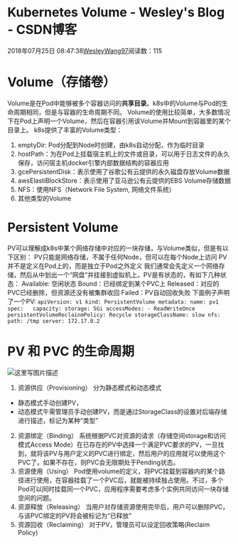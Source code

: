
# Kubernetes Volume - Wesley's Blog - CSDN博客


2018年07月25日 08:47:38[WesleyWang97](https://me.csdn.net/yinanmo5569)阅读数：115


# Volume（存储卷）
Volume是在Pod中能够被多个容器访问的**共享目录**。k8s中的Volume与Pod的生命周期相同，但是与容器的生命周期不同。
Volume的使用比较简单，大多数情况下在Pod上声明一个Volume，然后在容器引用该Volume并Mount到容器里的某个目录上。
k8s提供了丰富的Volume类型：
1. emptyDir: Pod分配到Node时创建，由k8s自动分配，作为临时目录
2. hostPath：为在Pod上挂载宿主机上的文件或目录，可以用于日志文件的永久保存，访问宿主机docker引擎内部数据结构的容器应用
3. gcePersistentDisk：表示使用了谷歌公有云提供的永久磁盘存放Volume数据
4. awsElastiBlockStore：表示使用了亚马逊公有云提供的EBS Volume存储数据
5. NFS：使用NFS（Network File System, 网络文件系统）
5. 其他类型的Volume
# Persistent Volume
PV可以理解成k8s中某个网络存储中对应的一块存储，与Volume类似，但是有以下区别：
PV只能是网络存储，不属于任何Node，但可以在每个Node上访问
PV并不是定义在Pod上的，而是独立于Pod之外定义
我们通常会先定义一个网络存储，然后从中划出一个“网盘”并挂接到虚拟机上。PV是有状态的，有如下几种状态：
Available: 空闲状态
Bound：已经绑定到某个PVC上
Released：对应的PVC已经删除，但资源还没有被集群收回
Failed：PV自动回收失败
下面例子声明了一个PV:
`apiVersion: v1
kind: PersistentVolume
metadata:
    name: pv1
spec:  
    capacity:
        storage: 5Gi
    accessModes:
        - ReadWriteOnce
    persistentVolumeReclainmPolicy: Recycle
    storageClassName: slow
    nfs:
        path: /tmp
        server: 172.17.0.2`
# PV 和 PVC 的生命周期
![这里写图片描述](https://img-blog.csdn.net/20180725084653912?watermark/2/text/aHR0cHM6Ly9ibG9nLmNzZG4ubmV0L3lpbmFubW81NTY5/font/5a6L5L2T/fontsize/400/fill/I0JBQkFCMA==/dissolve/70)[ ](https://img-blog.csdn.net/20180725084653912?watermark/2/text/aHR0cHM6Ly9ibG9nLmNzZG4ubmV0L3lpbmFubW81NTY5/font/5a6L5L2T/fontsize/400/fill/I0JBQkFCMA==/dissolve/70)
1. 资源供应（Provisioning）
分为静态模式和动态模式
- 静态模式手动创建PV，
- 动态模式午需管理员手动创建PV，而是通过StorageClass的设置对后端存储进行描述，标记为某种“类型”
2. 资源绑定（Binding）
系统根据PVC对资源的请求（存储空间storage和访问模式Access Mode）在已存在的PV中选择一个满足PVC要求的PV，一旦找到，就将该PV与用户定义的PVC进行绑定，然后用户的应用就可以使用这个PVC了。如果不存在，则PVC会无限期处于Pending状态。
3. 资源使用（Using）
Pod使用volume的定义，将PVC挂载到容器内的某个路径进行使用，在容器挂载了一个PVC后，就能被持续独占使用。不过，多个Pod可以同时挂载同一个PVC，应用程序需要考虑多个实例共同访问一块存储空间的问题。
4. 资源释放（Releasing）
当用户对存储资源使用完毕后，用户可以删除PVC，与该PVC绑定的PV将会被标记为“已释放”
5. 资源回收（Reclaiming）
对于PV，管理员可以设定回收策略(Reclaim Policy)

